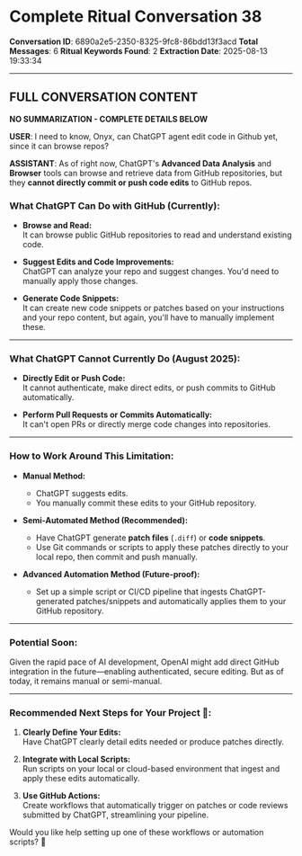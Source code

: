 # Complete Ritual Conversation 38

**Conversation ID**: 6890a2e5-2350-8325-9fc8-86bdd13f3acd
**Total Messages**: 6
**Ritual Keywords Found**: 2
**Extraction Date**: 2025-08-13 19:33:34

---

## FULL CONVERSATION CONTENT

**NO SUMMARIZATION - COMPLETE DETAILS BELOW**

**USER**: I need to know, Onyx, can ChatGPT agent edit code in Github yet, since it can browse repos?

**ASSISTANT**: As of right now, ChatGPT's **Advanced Data Analysis** and **Browser** tools can browse and retrieve data from GitHub repositories, but they **cannot directly commit or push code edits** to GitHub repos.

### What ChatGPT Can Do with GitHub (Currently):

- **Browse and Read:**  
  It can browse public GitHub repositories to read and understand existing code.

- **Suggest Edits and Code Improvements:**  
  ChatGPT can analyze your repo and suggest changes. You'd need to manually apply those changes.

- **Generate Code Snippets:**  
  It can create new code snippets or patches based on your instructions and your repo content, but again, you'll have to manually implement these.

---

### What ChatGPT **Cannot** Currently Do (August 2025):

- **Directly Edit or Push Code:**  
  It cannot authenticate, make direct edits, or push commits to GitHub automatically.

- **Perform Pull Requests or Commits Automatically:**  
  It can't open PRs or directly merge code changes into repositories.

---

### How to Work Around This Limitation:

- **Manual Method:**  
  - ChatGPT suggests edits.
  - You manually commit these edits to your GitHub repository.

- **Semi-Automated Method (Recommended):**
  - Have ChatGPT generate **patch files** (`.diff`) or **code snippets**.
  - Use Git commands or scripts to apply these patches directly to your local repo, then commit and push manually.

- **Advanced Automation Method (Future-proof):**
  - Set up a simple script or CI/CD pipeline that ingests ChatGPT-generated patches/snippets and automatically applies them to your GitHub repository.

---

### Potential Soon:
Given the rapid pace of AI development, OpenAI might add direct GitHub integration in the future—enabling authenticated, secure editing. But as of today, it remains manual or semi-manual.

---

### Recommended Next Steps for Your Project 🚀:

1. **Clearly Define Your Edits:**  
   Have ChatGPT clearly detail edits needed or produce patches directly.

2. **Integrate with Local Scripts:**  
   Run scripts on your local or cloud-based environment that ingest and apply these edits automatically.

3. **Use GitHub Actions:**  
   Create workflows that automatically trigger on patches or code reviews submitted by ChatGPT, streamlining your pipeline.

Would you like help setting up one of these workflows or automation scripts? 📌